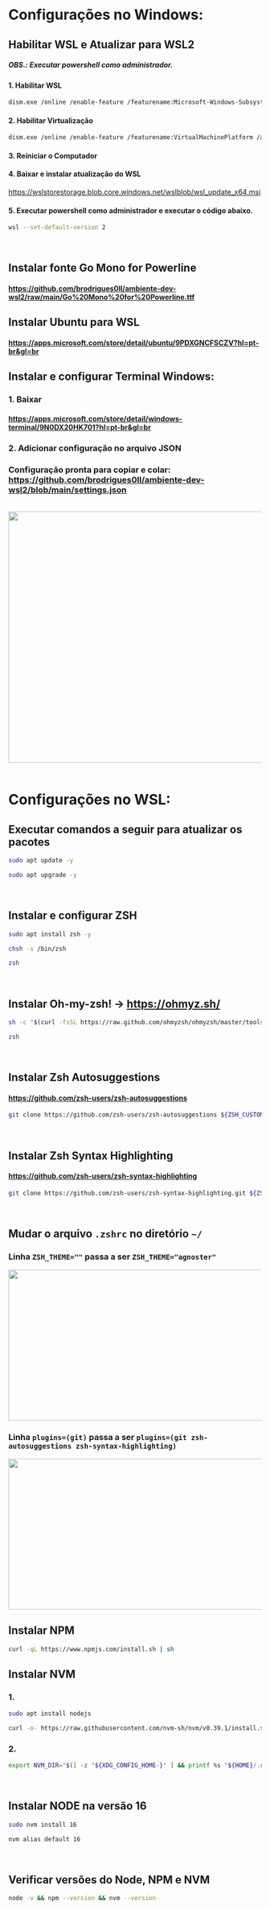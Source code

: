 # Configurações no Windows:
  ## Habilitar WSL e Atualizar para WSL2
  ##### OBS.: Executar powershell como administrador.

  #### 1. Habilitar WSL
  ```sh
  dism.exe /online /enable-feature /featurename:Microsoft-Windows-Subsystem-Linux /all /norestart
  ```
  #### 2. Habilitar Virtualização

  ```sh
  dism.exe /online /enable-feature /featurename:VirtualMachinePlatform /all /norestart
  ```

  #### 3. Reiniciar o Computador

  #### 4. Baixar e instalar atualização do WSL
  https://wslstorestorage.blob.core.windows.net/wslblob/wsl_update_x64.msi

  #### 5. Executar powershell como administrador e executar o código abaixo.
  
  ```sh
  wsl --set-default-version 2
  ```

  <br>

  ## Instalar fonte Go Mono for Powerline
  #### https://github.com/brodrigues0ll/ambiente-dev-wsl2/raw/main/Go%20Mono%20for%20Powerline.ttf

  ## Instalar Ubuntu para WSL
  #### https://apps.microsoft.com/store/detail/ubuntu/9PDXGNCFSCZV?hl=pt-br&gl=br

  ## Instalar e configurar Terminal Windows:
  
  ### 1. Baixar
  #### https://apps.microsoft.com/store/detail/windows-terminal/9N0DX20HK701?hl=pt-br&gl=br
  
  ### 2. Adicionar configuração no arquivo JSON
  ### Configuração pronta para copiar e colar: https://github.com/brodrigues0ll/ambiente-dev-wsl2/blob/main/settings.json
  
  <br>
  
  <img src="https://github.com/brodrigues0ll/ambiente-dev-wsl2/blob/main/2022-09-21%2004-19-47.gif" width="800" height="500" />  
  
  <br>
  <br>
  
# Configurações no WSL:  
  ## Executar comandos a seguir para atualizar os pacotes
  ```sh
  sudo apt update -y
  ```
  ```sh
  sudo apt upgrade -y
  ```
  <br>

  ## Instalar e configurar ZSH
  ```sh
  sudo apt install zsh -y
  ```
  ```sh
  chsh -s /bin/zsh
  ```
  ```sh
  zsh
  ```

  <br>

  ## Instalar Oh-my-zsh! -> https://ohmyz.sh/
  ```sh
  sh -c "$(curl -fsSL https://raw.github.com/ohmyzsh/ohmyzsh/master/tools/install.sh)"
  ```
  ```sh
  zsh
  ```
  
  <br>

  ## Instalar Zsh Autosuggestions
  #### https://github.com/zsh-users/zsh-autosuggestions
  ```sh
  git clone https://github.com/zsh-users/zsh-autosuggestions ${ZSH_CUSTOM:-~/.oh-my-zsh/custom}/plugins/zsh-autosuggestions
  ```

  <br>

  ## Instalar Zsh Syntax Highlighting
  #### https://github.com/zsh-users/zsh-syntax-highlighting
  ```sh
  git clone https://github.com/zsh-users/zsh-syntax-highlighting.git ${ZSH_CUSTOM:-~/.oh-my-zsh/custom}/plugins/zsh-syntax-highlighting
  ```

  <br>

  ## Mudar o arquivo `.zshrc` no diretório `~/`    
  ### Linha `ZSH_THEME=""` passa a ser `ZSH_THEME="agnoster"`  
  <img src="https://github.com/brodrigues0ll/ambiente-dev-wsl2/blob/main/Screenshot_6.png" width="600" height="300" />
  
  
  ### Linha `plugins=(git)` passa a ser `plugins=(git zsh-autosuggestions zsh-syntax-highlighting)`  
  <img src="https://github.com/brodrigues0ll/ambiente-dev-wsl2/blob/main/Screenshot_7.png" width="600" height="300" />
  
  ## Instalar NPM
  ```sh
  curl -qL https://www.npmjs.com/install.sh | sh
  ```
  
  ## Instalar NVM
  ### 1.
  ```sh
  sudo apt install nodejs
  ```
  
  ```sh
  curl -o- https://raw.githubusercontent.com/nvm-sh/nvm/v0.39.1/install.sh | bash
  ```
  ### 2.
  ```sh
  export NVM_DIR="$([ -z "${XDG_CONFIG_HOME-}" ] && printf %s "${HOME}/.nvm" || printf %s "${XDG_CONFIG_HOME}/nvm")"[ -s "$NVM_DIR/nvm.sh" ] && \. "$NVM_DIR/nvm.sh"
  ```
  <br>
  
  ## Instalar NODE na versão 16
   ```sh
  sudo nvm install 16
  ```
  
  ```sh
  nvm alias default 16
  ```
  <br>
  
  ## Verificar versões do Node, NPM e NVM
  ```sh
  node -v && npm --version && nvm --version
  ```

